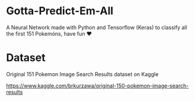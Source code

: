 # Gotta-Predict-Em-All
A Neural Network made with Python and Tensorflow (Keras) to classify all the first 151 Pokemóns, have fun :heart:

# Dataset
Original 151 Pokemon Image Search Results dataset on Kaggle

https://www.kaggle.com/brkurzawa/original-150-pokemon-image-search-results
